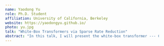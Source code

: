 ```yaml
---
name: Yaodong Yu
role: Ph.D. Student
affiliation: University of California, Berkeley
website: https://yaodongyu.github.io/
photo: yu.jpg
talk: "White-Box Transformers via Sparse Rate Reduction"
abstract: "In this talk, I will present the white-box transformer --- CRATE (i.e., Coding RAte reduction TransformEr). We contend that the objective of representation learning is to compress and transform the distribution of the data, say sets of tokens, towards a mixture of low-dimensional Gaussian distributions supported on incoherent subspaces. The quality of the final representation can be measured by a unified objective function called sparse rate reduction. From this perspective, popular deep networks such as transformers can be naturally viewed as realizing iterative schemes to optimize this objective incrementally. Particularly, we show that the standard transformer block can be derived from alternating optimization on complementary parts of this objective: the multi-head self-attention operator can be viewed as a gradient descent step to compress the token sets by minimizing lossy coding rate. This leads to a family of white-box transformer architectures which are mathematically interpretable. Our experiments show that these networks indeed learn to optimize the designed objective: they compress and sparsify representations of large-scale real-world vision datasets such as ImageNet, and achieve performance very close to thoroughly engineered transformers (ViTs). I will also present some recent theoretical and empirical results of CRATE on emergence behavior, language modeling, and auto-encoding."
---
```

